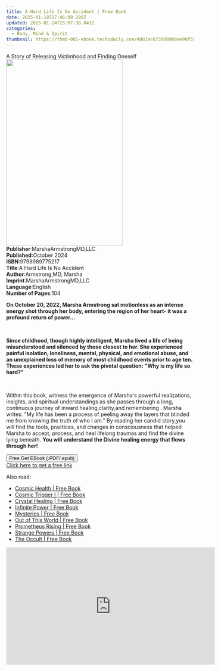 ```yaml
---
title: A Hard Life Is No Accident | Free Book
date: 2025-01-18T17:46:09.290Z
updated: 2025-01-24T23:07:38.843Z
categories:
  - Body, Mind & Spirit
thumbnail: https://thmb-001-ebook.techidaily.com/4882ec673d089b8ee90f55f466b820fd6748a1b71ff9b1280df0b66a7984a9e5.jpg
---
```

<main id="book-container">
  <div class="flex flex-col">
    <div class="book-brief flex-1 py-6 px-4 sm:p-6 md:py-10 md:px-8">
      <!-- brief-->
      <div class="book-brief-main">
        A Story of Releasing Victimhood and Finding Oneself
      </div>
    </div>
    <div
      class="book-meta-info flex-1 grid gap-4 col-start-1 col-end-3 row-start-1 sm:mb-6 sm:grid-cols-4 lg:gap-6 lg:col-start-2 lg:row-end-6 lg:row-span-6 lg:mb-0"
    >
      <div
        class="book-meta-info-left place-content-center mt-4 p-4 text-sm leading-6 col-start-2 col-span-2 dark:text-slate-400"
      >
        <img
          class="w-full h-500 object-cover rounded-lg sm:h-255 sm:col-span-2 lg:col-span-full"
          src="https://img-001-ebook.techidaily.com/c2ba07d02681744768b0f3246a21eb5d369dde0d33bc290b084911e1ed004bb8.jpg"
          alt=""
          width="312"
          height="500"
        />
      </div>
      <div
        class="book-meta-info-right mt-2 col-start-1 row-start-2 col-span-3 self-center"
      >
        <!-- meta data  -->
        <div class="flex flex-col px-4 md:px-8">
          <div class="flex-1">
            <strong>Publisher</strong>:<span class="px-2"
              >MarshaArmstrongMD,LLC</span
            >
          </div>
          <div class="flex-1">
            <strong>Published</strong>:<span class="px-2">October 2024</span>
          </div>
          <div class="flex-1">
            <strong>ISBN</strong>:<span class="px-2">9798989775217</span>
          </div>
          <div class="flex-1">
            <strong>Title</strong>:<span class="px-2"
              >A Hard Life Is No Accident</span
            >
          </div>
          <div class="flex-1">
            <strong>Author</strong>:<span class="px-2"
              >Armstrong,MD, Marsha</span
            >
          </div>
          <div class="flex-1">
            <strong>Imprint</strong>:<span class="px-2"
              >MarshaArmstrongMD,LLC</span
            >
          </div>
          <div class="flex-1">
            <strong>Language</strong>:<span class="px-2">English</span>
          </div>
          <div class="flex-1">
            <strong>Number of Pages</strong>:<span class="px-2">104</span>
          </div>
        </div>
      </div>
    </div>
    <div class="book-description flex-1 py-6 px-4 sm:p-6 md:py-10 md:px-8">
      <div class="book-description-main">
        <div accordion-content="" id="description">
          <p>
            <strong
              >On October 20, 2022, Marsha Armstrong sat motionless as an
              intense energy shot through her body, entering the region of her
              heart- it was a profound return of power...</strong
            >
          </p>
          <p><br /></p>
          <p>
            <strong
              >Since childhood, though highly intelligent, Marsha lived a life
              of being misunderstood and silenced by those closest to her. She
              experienced painful isolation, loneliness, mental, physical, and
              emotional abuse, and an unexplained loss of memory of most
              childhood events prior to age ten. These experiences led her to
              ask the pivotal question: "Why is my life so hard?"</strong
            >
          </p>
          <p><br /></p>
          <p>
            Within this book, witness the emergence of Marsha's powerful
            realizations, insights, and spiritual understandings as she passes
            through a long, continuous journey of inward healing,clarity,and
            remembering . Marsha writes: "My life has been a process of peeling
            away the layers that blinded me from knowing the truth of who I am."
            By reading her candid story,you will find the tools, practices, and
            changes in consciousness that helped Marsha to accept, process, and
            heal lifelong traumas and find the divine lying beneath.
            <strong
              >You will understand the Divine healing energy that flows through
              her!</strong
            >
          </p>
        </div>
        <div class="accordion-fader"></div>
      </div>
    </div>
    <div class="book-excerpts flex-1 py-6 px-4 sm:p-6 md:py-10 md:px-8"></div>
    <div
      class="book-about-author flex-1 py-6 px-4 sm:p-6 md:py-10 md:px-8"
    ></div>
    <div class="book-free-get flex-1 py-6 px-4 sm:p-6 md:py-10 md:px-8">
      <button
        id="btn-free-get"
        class="bg-blue-500 hover:bg-blue-700 text-white font-bold py-2 px-4 rounded"
      >
        Free Get EBook (.PDF/.epub)
      </button>
      <div id="countdown-display" class="px-2 text-lg mt-2"></div>
      <a
        id="free-link"
        class="hidden bg-blue-500 hover:bg-blue-700 text-white font-bold py-2 px-4 rounded"
        href="https://www.ebooks.com/en-us/book/211412936/a-hard-life-is-no-accident/armstrong-md-marsha/"
        target="_blank"
        >Click here to get a free link</a
      >
    </div>
    <script>
      let countdownTime = 0;
      let countdownInterval = null;
      document
        .getElementById('btn-free-get')
        .addEventListener('click', startCountdown);
      function startCountdown() {
        countdownTime = new Date().getTime() + 60000 * 3;
        countdownInterval = setInterval(updateCountdown, 1000);
        document.getElementById('btn-free-get').disabled = true;
        document
          .getElementById('btn-free-get')
          .classList.add('bg-gray-500', 'cursor-not-allowed');
      }
      function updateCountdown() {
        let currentTime = new Date().getTime();
        let timeLeft = countdownTime - currentTime;
        let secondsLeft = Math.floor(timeLeft / 1000);
        document.getElementById('countdown-display').innerHTML =
          `Remaining time: ${secondsLeft} seconds.`;
        if (secondsLeft <= 0) {
          clearInterval(countdownInterval);
          document.getElementById('btn-free-get').classList.add('hidden');
          document.getElementById('free-link').classList.remove('hidden');
          document.getElementById('countdown-display').innerHTML = '';
        }
      }
    </script>
  </div>
</main>

<ins class="adsbygoogle"
      style="display:block"
      data-ad-client="ca-pub-7571918770474297"
      data-ad-slot="8358498916"
      data-ad-format="auto"
      data-full-width-responsive="true"></ins>
    

<span class="atpl-alsoreadstyle">Also read:</span>
<div><ul>
<li><a href="https://novels-ebooks.techidaily.com/210011346-9780316535281-cosmic-health/"><u>Cosmic Health | Free Book</u></a></li>
<li><a href="https://novels-ebooks.techidaily.com/210009038-9781952746000-cosmic-trigger-i/"><u>Cosmic Trigger I | Free Book</u></a></li>
<li><a href="https://novels-ebooks.techidaily.com/210010457-9781591939184-crystal-healing/"><u>Crystal Healing | Free Book</u></a></li>
<li><a href="https://novels-ebooks.techidaily.com/210008844-9781722524517-infinite-power/"><u>Infinite Power | Free Book</u></a></li>
<li><a href="https://novels-ebooks.techidaily.com/210009536-9781626818712-mysteries/"><u>Mysteries | Free Book</u></a></li>
<li><a href="https://novels-ebooks.techidaily.com/210008842-9781722524555-out-of-this-world/"><u>Out of This World | Free Book</u></a></li>
<li><a href="https://novels-ebooks.techidaily.com/210010113-9781952746017-prometheus-rising/"><u>Prometheus Rising | Free Book</u></a></li>
<li><a href="https://novels-ebooks.techidaily.com/210009443-9781626818699-strange-powers/"><u>Strange Powers | Free Book</u></a></li>
<li><a href="https://novels-ebooks.techidaily.com/210009535-9781626818705-the-occult/"><u>The Occult | Free Book</u></a></li>
</ul></div>

<!-- affiliate ads begin -->
<iframe width="560" height="315" src="https://www.youtube.com/embed/58KlTPHv8dU?si=7ICagyNgrao7OkVO" title="YouTube video player" frameborder="0" allow="accelerometer; autoplay; clipboard-write; encrypted-media; gyroscope; picture-in-picture; web-share" referrerpolicy="strict-origin-when-cross-origin" allowfullscreen></iframe>
<!-- affiliate ads end -->

